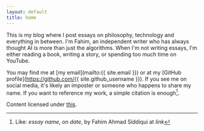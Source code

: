 ```yaml
---
layout: default
title: home
---
```


This is my blog where I post essays on philosophy, technology and everything in between. I'm Fahim, an independent writer who has always thought AI is more than just the algorithms. When I'm not writing essays, I'm either reading a book, writing a story, or spending too much time on YouTube. 

You may find me at [my email](mailto:{{ site.email }}) or at my [GitHub profile](https://github.com/{{ site.github_username }}). If you see me on social media, it's likely an imposter or someone who happens to share my name. If you want to reference my work, a simple citation is enough[^1].

Content licensed under [this](https://creativecommons.org/licenses/by-nc-sa/4.0/?ref=chooser-v1).

[^1]: Like: *essay name*, on *date*, by Fahim Ahmad Siddiqui at *link*


